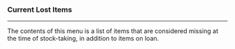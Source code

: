 ### Current Lost Items
<hr>
The contents of this menu is a list of items that are considered missing at the time of stock-taking, in addition to items on loan.
